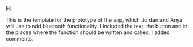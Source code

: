 Hi!

This is the template for the prototype of the app, which Jordan and Anya will use to add bluetooth functionality. I included the text, the button and in the places where the function should be written and called, I added comments.


